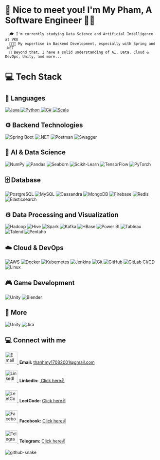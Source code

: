<!-- <img src="banner_github.png" alt="GitHub Banner" width="100%" /> -->

# 👋 Nice to meet you! I'm My Pham, A Software Engineer 👋🏼

      🎓 I'm currently studying Data Science and Artificial Intelligence at VKU
      👨🏼‍💻 My expertise in Backend Development, especially with Spring and .NET
      🚀 Beyond that, I have a solid understanding of AI, Data, Cloud & DevOps, Unity, and more...

# 💻 Tech Stack

## 🚀 Languages

<p align="left">
  <a href="https://www.java.com" target="_blank" rel="noreferrer">
    <img src="https://img.shields.io/badge/Java-%23ED8B00.svg?style=for-the-badge&logo=openjdk&logoColor=white" alt="Java"/>
  </a>  
  <a href="https://www.python.org" target="_blank" rel="noreferrer">
    <img src="https://img.shields.io/badge/Python-3776AB?style=for-the-badge&logo=python&logoColor=white" alt="Python"/>
  </a>  
  <a href="https://learn.microsoft.com/en-us/dotnet/csharp/" target="_blank" rel="noreferrer">
    <img src="https://img.shields.io/badge/C%23-7152DC?style=for-the-badge&logo=csharp&logoColor=white" alt="C#"/>
  </a>  
  <a href="https://www.scala-lang.org" target="_blank" rel="noreferrer">
    <img src="https://img.shields.io/badge/Scala-%23DC322F.svg?style=for-the-badge&logo=scala&logoColor=white" alt="Scala"/>
  </a>  
</p>


## ⚙️ Backend Technologies

<p align="left">  
  <img src="https://img.shields.io/badge/Spring%20Boot-6DB33F?style=for-the-badge&logo=spring&logoColor=white" alt="Spring Boot"/>
  <img src="https://img.shields.io/badge/.NET-512BD4?style=for-the-badge&logo=dotnet&logoColor=white" alt=".NET"/>
  <img src="https://img.shields.io/badge/Postman-FF6C37?style=for-the-badge&logo=postman&logoColor=white" alt="Postman"/>
  <img src="https://img.shields.io/badge/Swagger-85EA2D?style=for-the-badge&logo=swagger&logoColor=black" alt="Swagger"/>
</p>


## 🤖 AI & Data Science

<p align="left">  
  <img src="https://img.shields.io/badge/NumPy-013243?style=for-the-badge&logo=numpy&logoColor=white" alt="NumPy"/>  
  <img src="https://img.shields.io/badge/Pandas-150458?style=for-the-badge&logo=pandas&logoColor=white" alt="Pandas"/>  
  <img src="https://img.shields.io/badge/Seaborn-0081A5?style=for-the-badge&logo=seaborn&logoColor=white" alt="Seaborn"/>  
  <img src="https://img.shields.io/badge/Scikit--Learn-F7931E?style=for-the-badge&logo=scikitlearn&logoColor=white" alt="Scikit-Learn"/>  
  <img src="https://img.shields.io/badge/TensorFlow-FF6F00?style=for-the-badge&logo=tensorflow&logoColor=white" alt="TensorFlow"/>  
  <img src="https://img.shields.io/badge/PyTorch-EE4C2C?style=for-the-badge&logo=pytorch&logoColor=white" alt="PyTorch"/>  
</p>


## 🗄️ Database

<p align="left">  
  <img src="https://img.shields.io/badge/PostgreSQL-336791?style=for-the-badge&logo=postgresql&logoColor=white" alt="PostgreSQL"/>  
  <img src="https://img.shields.io/badge/MySQL-4479A1?style=for-the-badge&logo=mysql&logoColor=white" alt="MySQL"/>  
  <img src="https://img.shields.io/badge/Cassandra-1287B1?style=for-the-badge&logo=apache-cassandra&logoColor=white" alt="Cassandra"/>  
  <img src="https://img.shields.io/badge/MongoDB-47A248?style=for-the-badge&logo=mongodb&logoColor=white" alt="MongoDB"/>  
  <img src="https://img.shields.io/badge/Firebase-FFCA28?style=for-the-badge&logo=firebase&logoColor=black" alt="Firebase"/>  
  <img src="https://img.shields.io/badge/Redis-DC382D?style=for-the-badge&logo=redis&logoColor=white" alt="Redis"/>  
  <img src="https://img.shields.io/badge/Elasticsearch-005571?style=for-the-badge&logo=elasticsearch&logoColor=white" alt="Elasticsearch"/>  
</p>


## ⚙️ Data Processing and Visualization

<p align="left">  
  <img src="https://img.shields.io/badge/Hadoop-66CCFF?style=for-the-badge&logo=apache-hadoop&logoColor=black" alt="Hadoop"/>  
  <img src="https://img.shields.io/badge/Hive-FDEE21?style=for-the-badge&logo=apache-hive&logoColor=black" alt="Hive"/>  
  <img src="https://img.shields.io/badge/Spark-E25A1C?style=for-the-badge&logo=apache-spark&logoColor=white" alt="Spark"/>  
  <img src="https://img.shields.io/badge/Kafka-231F20?style=for-the-badge&logo=apache-kafka&logoColor=white" alt="Kafka"/>  
  <img src="https://img.shields.io/badge/HBase-EE0000?style=for-the-badge&logo=apache-hbase&logoColor=white" alt="HBase"/>
  <img src="https://img.shields.io/badge/Power%20BI-%23F2C811.svg?style=for-the-badge&logo=powerbi&logoColor=black" alt="Power BI"/>  
  <img src="https://img.shields.io/badge/Tableau-%47A248.svg?style=for-the-badge&logo=tableau&logoColor=white" alt="Tableau"/>
  <img src="https://img.shields.io/badge/Talend-FF6D00?style=for-the-badge&logo=talend&logoColor=white" alt="Talend"/>
  <img src="https://img.shields.io/badge/Pentaho-005DAA?style=for-the-badge&logo=pentaho&logoColor=white" alt="Pentaho"/>
</p>


## ☁️ Cloud & DevOps  

<p align="left">  
  <img src="https://img.shields.io/badge/AWS-FF9900?style=for-the-badge&logo=amazonaws&logoColor=white" alt="AWS"/>  
  <img src="https://img.shields.io/badge/Docker-2496ED?style=for-the-badge&logo=docker&logoColor=white" alt="Docker"/>  
  <img src="https://img.shields.io/badge/Kubernetes-326CE5?style=for-the-badge&logo=kubernetes&logoColor=white" alt="Kubernetes"/>  
  <img src="https://img.shields.io/badge/Jenkins-D24939?style=for-the-badge&logo=jenkins&logoColor=white" alt="Jenkins"/>  
  <img src="https://img.shields.io/badge/Git-F05032?style=for-the-badge&logo=git&logoColor=white" alt="Git"/> 
  <img src="https://img.shields.io/badge/GitHub-181717?style=for-the-badge&logo=github&logoColor=white" alt="GitHub"/>
  <img src="https://img.shields.io/badge/GitLab%20CI/CD-FC6D26?style=for-the-badge&logo=gitlab&logoColor=white" alt="GitLab CI/CD"/>  
  <img src="https://img.shields.io/badge/Linux-FCC624?style=for-the-badge&logo=linux&logoColor=black" alt="Linux"/>  
</p>



## 🎮 Game Development

<p align="left">
    <img src="https://img.shields.io/badge/Unity-100000?style=for-the-badge&logo=unity&logoColor=white" alt="Unity"/>
    <img src="https://img.shields.io/badge/Blender-F5792A?style=for-the-badge&logo=blender&logoColor=white" alt="Blender"/>
</p>



## 🌟 More

<p align="left">
    <img src="https://img.shields.io/badge/Unity-100000?style=for-the-badge&logo=unity&logoColor=white" alt="Unity"/>
    <img src="https://img.shields.io/badge/Jira-0052CC?style=for-the-badge&logo=jira&logoColor=white" alt="Jira"/>
  
</p>




## 💻 Connect with me

<p align="left">  

  <a href="mailto:thanhmy17082001@gmail.com">  
    <img src="https://www.vectorlogo.zone/logos/gmail/gmail-icon.svg" alt="Email" height="40" width="40"/>  
  </a> <span><strong>&nbsp;Email:</strong> <a href="mailto:thanhmy17082001@gmail.com">thanhmy17082001@gmail.com</a></span>
  <br/><br/>

  <a href="https://www.linkedin.com/in/my-pham-34089a353/" target="_blank">  
    <img src="https://upload.wikimedia.org/wikipedia/commons/8/81/LinkedIn_icon.svg" alt="LinkedIn" height="40" width="40"/>  
  </a> <span><strong>&nbsp;LinkedIn:</strong> <a href="https://www.linkedin.com/in/my-pham-34089a353/" target="_blank">&nbsp;Click here✌️</a></span>  
  <br/><br/>
  
  <a href="https://leetcode.com/mypv1708/" target="_blank">  
    <img src="https://raw.githubusercontent.com/rahuldkjain/github-profile-readme-generator/master/src/images/icons/Social/leet-code.svg" alt="LeetCode" height="40" width="40"/>  
  </a> <span><strong>&nbsp;LeetCode:</strong> <a href="https://leetcode.com/mypv1708/" target="_blank">Click here✌️</a></span>  
  <br/><br/>

  <a href="https://www.facebook.com/kin.tu.87804/" target="_blank">  
    <img src="https://raw.githubusercontent.com/rahuldkjain/github-profile-readme-generator/master/src/images/icons/Social/facebook.svg" alt="Facebook" height="40" width="40"/>  
  </a> <span><strong>&nbsp;Facebook:</strong> <a href="https://www.facebook.com/kin.tu.87804/" target="_blank">Click here✌️</a></span>  
  <br/><br/>

  <a href="https://t.me/mypv_1708" target="_blank">  
    <img src="https://www.vectorlogo.zone/logos/telegram/telegram-icon.svg" alt="Telegram" height="40" width="40"/>  
  </a> <span><strong>&nbsp;Telegram:</strong> <a href="https://t.me/mypv_1708" target="_blank">Click here✌️</a></span>
</p>


<picture>
  <source media="(prefers-color-scheme: dark)" srcset="https://raw.githubusercontent.com/tobiasmeyhoefer/tobiasmeyhoefer/output/github-snake-dark.svg" />
  <source media="(prefers-color-scheme: light)" srcset="https://raw.githubusercontent.com/tobiasmeyhoefer/tobiasmeyhoefer/output/github-snake.svg" />
  <img alt="github-snake" src="https://raw.githubusercontent.com/tobiasmeyhoefer/tobiasmeyhoefer/output/github-snake.svg" />
</picture>
